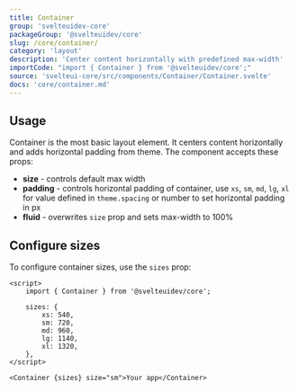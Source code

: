 ```yaml
---
title: Container
group: 'svelteuidev-core'
packageGroup: '@svelteuidev/core'
slug: /core/container/
category: 'layout'
description: 'Center content horizontally with predefined max-width'
importCode: "import { Container } from '@svelteuidev/core';"
source: 'svelteui-core/src/components/Container/Container.svelte'
docs: 'core/container.md'
---
```


<script>
    import { Demo, ContainerDemos } from '@svelteuidev/demos'
    import { Preview } from '$lib/components';
</script>

## Usage

Container is the most basic layout element. It centers content horizontally and adds horizontal padding from theme.
The component accepts these props:

- **size** - controls default max width
- **padding** - controls horizontal padding of container, use `xs`, `sm`, `md`, `lg`, `xl` for value defined in `theme.spacing` or number to set horizontal padding in px
- **fluid** - overwrites `size` prop and sets max-width to 100%

<Demo demo={ContainerDemos.usage} />

## Configure sizes

To configure container sizes, use the `sizes` prop:

```svelte
<script>
    import { Container } from '@svelteuidev/core';

    sizes: {
        xs: 540,
        sm: 720,
        md: 960,
        lg: 1140,
        xl: 1320,
    },
</script>

<Container {sizes} size="sm">Your app</Container>
```
